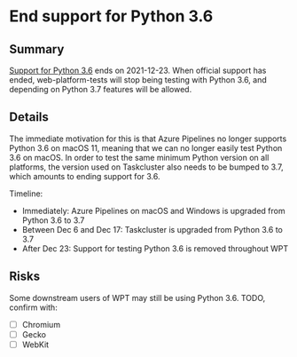 # End support for Python 3.6

## Summary

[Support for Python 3.6](https://devguide.python.org/#status-of-python-branches)
ends on 2021-12-23. When official support has ended, web-platform-tests will stop
being testing with Python 3.6, and depending on Python 3.7 features will be allowed.

## Details

The immediate motivation for this is that Azure Pipelines no longer supports
Python 3.6 on macOS 11, meaning that we can no longer easily test Python 3.6 on macOS.
In order to test the same minimum Python version on all platforms, the version used on
Taskcluster also needs to be bumped to 3.7, which amounts to ending support for 3.6.

Timeline:

- Immediately: Azure Pipelines on macOS and Windows is upgraded from Python 3.6 to 3.7
- Between Dec 6 and Dec 17: Taskcluster is upgraded from Python 3.6 to 3.7
- After Dec 23: Support for testing Python 3.6 is removed throughout WPT

## Risks

Some downstream users of WPT may still be using Python 3.6. TODO, confirm with:

- [ ] Chromium
- [ ] Gecko
- [ ] WebKit
